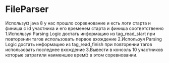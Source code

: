 # FileParser
Использу¤ java 8 у нас прошло соревнование и есть логи старта и финиша с id участника и его временем старта и финиша соответственно
1.Используя Parsing Logic достать информацию из tag_read_start при повторении тагов использовать первое вхождение
2.Используя Parsing Logic достать информацию из tag_read_finish при повторении тагов использовать последнее вхождение
3.Вывести в консоль 10 участников которые затратили наименшее врем¤ в этом соревновании.

